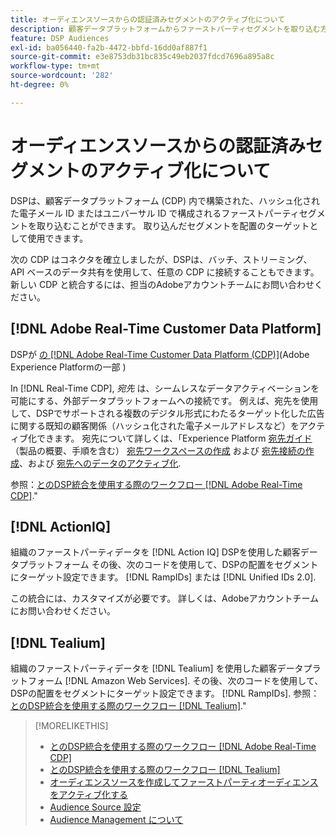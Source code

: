 ```yaml
---
title: オーディエンスソースからの認証済みセグメントのアクティブ化について
description: 顧客データプラットフォームからファーストパーティセグメントを取り込む方法について説明します。
feature: DSP Audiences
exl-id: ba056440-fa2b-4472-bbfd-16dd0af887f1
source-git-commit: e3e8753db31bc835c49eb2037fdcd7696a895a8c
workflow-type: tm+mt
source-wordcount: '282'
ht-degree: 0%

---
```


# オーディエンスソースからの認証済みセグメントのアクティブ化について

DSPは、顧客データプラットフォーム (CDP) 内で構築された、ハッシュ化された電子メール ID またはユニバーサル ID で構成されるファーストパーティセグメントを取り込むことができます。 取り込んだセグメントを配置のターゲットとして使用できます。

次の CDP はコネクタを確立しましたが、DSPは、バッチ、ストリーミング、API ベースのデータ共有を使用して、任意の CDP に接続することもできます。 新しい CDP と統合するには、担当のAdobeアカウントチームにお問い合わせください。

## [!DNL Adobe Real-Time Customer Data Platform]

DSPが [の [!DNL Adobe Real-Time Customer Data Platform (CDP)]](https://experienceleague.adobe.com/docs/experience-platform/rtcdp/overview.html)(Adobe Experience Platformの一部 )

In [!DNL Real-Time CDP], *宛先* は、シームレスなデータアクティベーションを可能にする、外部データプラットフォームへの接続です。 例えば、宛先を使用して、DSPでサポートされる複数のデジタル形式にわたるターゲット化した広告に関する既知の顧客関係（ハッシュ化された電子メールアドレスなど）をアクティブ化できます。 宛先について詳しくは、「Experience Platform [宛先ガイド](https://experienceleague.adobe.com/docs/experience-platform/destinations/home.html)（製品の概要、手順を含む） [宛先ワークスペースの作成](https://experienceleague.adobe.com/docs/experience-platform/destinations/ui/destinations-workspace.html) および [宛先接続の作成](https://experienceleague.adobe.com/docs/experience-platform/destinations/ui/connect-destination.html)、および [宛先へのデータのアクティブ化](https://experienceleague.adobe.com/docs/experience-platform/destinations/ui/activate/activate-segment-streaming-destinations.html).

参照：[とのDSP統合を使用する際のワークフロー [!DNL Adobe Real-Time CDP]](/help/dsp/audiences/sources/source-adobe-rtcdp.md).&quot;

## [!DNL ActionIQ]

組織のファーストパーティデータを [!DNL Action IQ] DSPを使用した顧客データプラットフォーム その後、次のコードを使用して、DSPの配置をセグメントにターゲット設定できます。 [!DNL RampIDs] または [!DNL Unified IDs 2.0].

この統合には、カスタマイズが必要です。 詳しくは、Adobeアカウントチームにお問い合わせください。

## [!DNL Tealium]

組織のファーストパーティデータを [!DNL Tealium] を使用した顧客データプラットフォーム [!DNL Amazon Web Services]. その後、次のコードを使用して、DSPの配置をセグメントにターゲット設定できます。 [!DNL RampIDs]. 参照：[とのDSP統合を使用する際のワークフロー [!DNL Tealium]](/help/dsp/audiences/sources/source-tealium.md).&quot;

>[!MORELIKETHIS]
>
>* [とのDSP統合を使用する際のワークフロー [!DNL Adobe Real-Time CDP]](/help/dsp/audiences/sources/source-adobe-rtcdp.md)
>* [とのDSP統合を使用する際のワークフロー [!DNL Tealium]](/help/dsp/audiences/sources/source-tealium.md)
>* [オーディエンスソースを作成してファーストパーティオーディエンスをアクティブ化する](source-create.md)
>* [Audience Source 設定](source-settings.md)
>* [Audience Management について](/help/dsp/audiences/audience-about.md)

<!--
>* [Workflow for Using the DSP Integration with [!DNL ActionIQ]](/help/dsp/audiences/sources/source-actioniq.md)
-->
